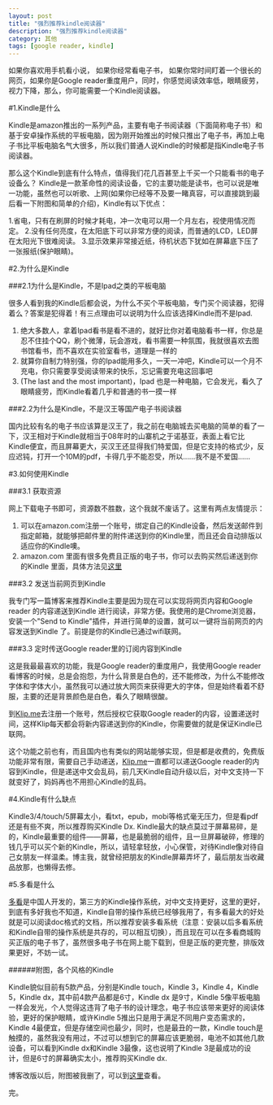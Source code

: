 ```yaml
---
layout: post
title: "强烈推荐kindle阅读器"
description: "强烈推荐kindle阅读器"
category: 其他
tags: [google reader, kindle]
---
```


如果你喜欢用手机看小说， 如果你经常看电子书， 如果你常时间盯着一个很长的网页，如果你是Google reader重度用户，同时，你感觉阅读效率低，眼睛疲劳，视力下降，那么，你可能需要一个Kindle阅读器。


#1.Kindle是什么

Kindle是amazon推出的一系列产品，主要有电子书阅读器（下面简称电子书）和基于安卓操作系统的平板电脑，因为刚开始推出的时候只推出了电子书，再加上电子书比平板电脑名气大很多，所以我们普通人说Kindle的时候都是指Kindle电子书阅读器。

那么这个Kindle到底有什么特点，值得我们花几百甚至上千买一个只能看书的电子设备么？ Kindle是一款革命性的阅读设备，它的主要功能是读书，也可以说是唯一功能，虽然也可以听歌、上网(如果你已经等不及要一睹真容，可以直接跳到最后看一下附图和简单的介绍)，Kindle有以下优点：

1.省电，只有在刷屏的时候才耗电，冲一次电可以用一个月左右，视使用情况而定。
2.没有任何亮度，在太阳底下可以非常方便的阅读，而普通的LCD，LED屏在太阳光下很难阅读。
3.显示效果非常接近纸，待机状态下犹如在屏幕底下压了一张报纸(保护眼睛)。
  
#2.为什么是Kindle

###2.1为什么是Kindle，不是Ipad之类的平板电脑

很多人看到我的Kindle后都会说，为什么不买个平板电脑，专门买个阅读器，犯得着么？答案是犯得着！有三点理由可以说明为什么应该选择Kindle而不是Ipad.

1. 绝大多数人，拿着Ipad看书是看不进的，就好比你对着电脑看书一样，你总是忍不住挂个QQ，刷个微薄，玩会游戏，看书需要一种氛围，我就很喜欢去图书馆看书，而不喜欢在实验室看书，道理是一样的
2. 就算你自制力特别强，你的Ipad能用多久，一天一冲吧，Kindle可以一个月不充电，你只需要享受阅读带来的快乐，忘记需要充电这回事吧
3. (The last and the most important)，Ipad 也是一种电脑，它会发光，看久了眼睛疲劳，而Kindle看着几乎和普通的书一摸一样
  
###2.2为什么是Kindle，不是汉王等国产电子书阅读器

国内比较有名的电子书应该算是汉王了，我之前在电脑城去买电脑的简单的看了一下，汉王相对于Kindle就相当于08年时的山寨机之于诺基亚，表面上看它比Kindle便宜，而且屏幕更大，买汉王还显得我们特爱国，但是它支持的格式少，反应迟钝，打开一个10M的pdf，卡得几乎不能忍受，所以……我不是不爱国……
  
#3.如何使用Kindle
  
###3.1 获取资源

网上下载电子书即可，资源数不胜数，这个我就不废话了。这里有两点友情提示：

1. 可以在amazon.com注册一个账号，绑定自己的Kindle设备，然后发送邮件到指定邮箱，就能够把邮件里的附件递送到你的Kindle里，而且还会自动排版以适应你的Kindle噢。
2. amazon.com 里面有很多免费且正版的电子书，你可以去购买然后递送到你的Kindle
   里面，具体方法见[这里][1]
  
###3.2 发送当前网页到Kindle

我专门写一篇博客来推荐Kindle主要是因为现在可以实现将网页内容和Google reader
的内容递送到Kindle 进行阅读，非常方便。我使用的是Chrome浏览器，安装一个"Send
to Kindle"插件，并进行简单的设置，就可以一键将当前网页的内容发送到Kindle
了。前提是你的Kindle已通过wifi联网。
  
###3.3 定时传送Google reader里的订阅内容到Kindle

这是我最最喜欢的功能，我是Google reader的重度用户，我使用Google reader看博客的时候，总是会抱怨，为什么背景是白色的，还不能修改，为什么不能修改字体和字体大小，虽然我可以通过放大网页来获得更大的字体，但是始终看着不舒服，主要的还是背景颜色是白色，看久了眼睛很酸。

到[Klip.me][2]去注册一个账号，然后授权它获取Google reader的内容，设置递送时间，这样Klip每天都会将新内容递送到你的Kindle，你需要做的就是保证Kindle已联网。

这个功能之前也有，而且国内也有类似的网站能够实现，但是都是收费的，免费版功能非常有限，需要自己手动递送，[Klip.me][2]一直都可以递送Google reader的内容到Kindle，但是递送中文会乱码，前几天Kindle自动升级以后，对中文支持一下就变好了，妈妈再也不用担心Kindle的乱码。
  
#4.Kindle有什么缺点

Kindle3/4/touch/5屏幕太小，看txt，epub，mobi等格式毫无压力，但是看pdf还是有些不爽，所以推荐购买Kindle Dx. Kindle最大的缺点莫过于屏幕易碎，是的，Kindle最重要的组件——屏幕，也是最脆弱的组件，且一旦屏幕破碎，修理的钱几乎可以买个新的Kindle，所以，请轻拿轻放，小心保管，对待Kindle像对待自己女朋友一样温柔。博主我，就曾经把朋友的Kindle屏幕弄坏了，最后朋友当收藏品放那，也懒得去修。
  
#5.多看是什么

[多看][3]是中国人开发的，第三方的Kindle操作系统，对中文支持更好，这里的更好，到底有多好我也不知道，Kindle自带的操作系统已经够我用了，有多看最大的好处就是可以阅读doc格式的文档，所以推荐安装多看系统（注意：安装以后多看系统和Kindle自带的操作系统是共存的，可以相互切换），而且现在可以在多看商城购买正版的电子书了，虽然很多电子书在网上能下载到，但是正版的更完整，排版效果更好，不妨一试。
  
######附图，各个风格的Kindle

Kindle貌似目前有5款产品，分别是Kindle touch，Kindle 3，Kindle 4，Kindle 5，Kindle dx，其中前4款产品都是6寸，Kindle dx 是9寸，Kindle 5像平板电脑一样会发光，个人觉得这违背了电子书的设计理念，电子书应该带来更好的阅读体验，更好的保护眼睛，或许Kindle 5推出只是用于满足不同用户变态需求的，Kindle 4最便宜，但是存储空间也最少，同时，也是最丑的一款，Kindle touch是触摸的，虽然我没有用过，不过可以想到它的屏幕应该更脆弱，电池不如其他几款设备，可以看到Kindle dx和Kindle 3最像，这也说明了Kindle 3是最成功的设计，但是6寸的屏幕确实太小，推荐购买Kindle dx.

博客改版以后，附图被我删了，可以到[这里][4]查看。


完。

[1]: http://www.douban.com/note/218093616/
[2]: http://www.klip.me/
[3]: http://www.duokan.com/index.html
[4]: http://bbs.duokan.com/forum/thread-61500-1-1.html

